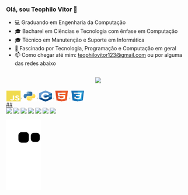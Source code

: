 ### Olá, sou Teophilo Vitor 👋

- 💻 Graduando em Engenharia da Computação
- 🎓 Bacharel em Ciências e Tecnologia com ênfase em Computação 
- 🎓 Técnico em Manutenção e Suporte em Informática
- 🔭 Fascinado por Tecnologia, Programação e Computação em geral
- 📫 Como chegar até mim: teophilovitor123@gmail.com ou por alguma das redes abaixo
##
<div align="center">
  <a href="https://github.com/TeophiloVitor">
  <img height="180em" src="https://github-readme-stats.vercel.app/api/top-langs/?username=TeophiloVitor&layout=compact&langs_count=7&theme=github_dark"/>
</div>

<div style="display: inline_block"><br>
  <img align="center" alt="Js" height="30" width="40" src="https://raw.githubusercontent.com/devicons/devicon/master/icons/javascript/javascript-plain.svg">
  <img align="center" alt="Python" height="30" width="40" src="https://raw.githubusercontent.com/devicons/devicon/master/icons/python/python-original.svg">
  <img align="center" alt="Cplusplus" height="30" width="40" src="https://github.com/devicons/devicon/blob/master/icons/cplusplus/cplusplus-original.svg">
   <img align="center" alt="HTML" height="30" width="40" src="https://raw.githubusercontent.com/devicons/devicon/master/icons/html5/html5-original.svg">
  <img align="center" alt="CSS" height="30" width="40" src="https://raw.githubusercontent.com/devicons/devicon/master/icons/css3/css3-original.svg">
</div>
## 
<div> 
  <a href="https://www.linkedin.com/in/teophilo-vitor-6283a7194/" target="_blank"><img src="https://img.shields.io/badge/-LinkedIn-%230077B5?style=for-the-badge&logo=linkedin&logoColor=white" target="_blank"></a> 
  <a href="https://www.youtube.com/channel/UC97X8R9oD4D-F3BjerF2W9w/videos" target="_blank"><img src="https://img.shields.io/badge/YouTube-FF0000?style=for-the-badge&logo=youtube&logoColor=white" target="_blank"></a>
   <a href="https://discord.gg/N639QBrMSq" target="_blank"><img src="https://img.shields.io/badge/Discord-5865F2?style=for-the-badge&logo=discord&logoColor=white" target="_blank"></a>
  <a href="https://www.instagram.com/teophilo_vitor/" target="_blank"><img src="https://img.shields.io/badge/-Instagram-%23E4405F?style=for-the-badge&logo=instagram&logoColor=white" target="_blank"></a>
  <a href="https://t.me/TeophiloVitor" target="_blank"><img src="https://img.shields.io/badge/Telegram-2CA5E0?style=for-the-badge&logo=telegram&logoColor=white" target="_blank"></a>
  <a href ="mailto:teophilovitor123@gmail.com"><img src="https://img.shields.io/badge/-Gmail-%23333?style=for-the-badge&logo=gmail&logoColor=white" target="_blank"></a>
  <a href="https://twitter.com/teophilo6" target="_blank"><img src="https://img.shields.io/badge/Twitter-1DA1F2?style=for-the-badge&logo=twitter&logoColor=white" target="_blank"></a> 
  
  ![Snake animation](https://github.com/TeophiloVitor/TeophiloVitor/blob/output/github-contribution-grid-snake.svg)
</div>

